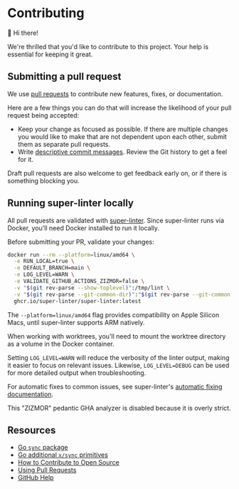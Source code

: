 # Contributing

:wave: Hi there!

We're thrilled that you'd like to contribute to this project. Your help is
essential for keeping it great.

## Submitting a pull request

We use [pull requests][open-prs] to contribute new features, fixes, or
documentation.

[open-prs]: https://github.com/notorious-go/sync/pulls

Here are a few things you can do that will increase the likelihood of your pull
request being accepted:

- Keep your change as focused as possible. If there are multiple changes you
  would like to make that are not dependent upon each other, submit them as
  separate pull requests.
- Write [descriptive commit messages][commit-format]. Review the Git history to
  get a feel for it.

[commit-format]: https://go.dev/wiki/CommitMessage

Draft pull requests are also welcome to get feedback early on, or if there is
something blocking you.

## Running super-linter locally

All pull requests are validated with [super-linter][]. Since super-linter runs
via Docker, you'll need Docker installed to run it locally.

Before submitting your PR, validate your changes:

```bash
docker run --rm --platform=linux/amd64 \
  -e RUN_LOCAL=true \
  -e DEFAULT_BRANCH=main \
  -e LOG_LEVEL=WARN \
  -e VALIDATE_GITHUB_ACTIONS_ZIZMOR=false \
  -v "$(git rev-parse --show-toplevel)":/tmp/lint \
  -v "$(git rev-parse --git-common-dir)":"$(git rev-parse --git-common-dir)" \
  ghcr.io/super-linter/super-linter:latest
```

The `--platform=linux/amd64` flag provides compatibility on Apple Silicon Macs, until super-linter supports ARM natively.

When working with worktrees, you'll need to mount the worktree directory as a volume in the Docker container.

Setting `LOG_LEVEL=WARN` will reduce the verbosity of the linter output, making it easier to focus on relevant issues. Likewise, `LOG_LEVEL=DEBUG` can be used for more detailed output when troubleshooting.

For automatic fixes to common issues, see super-linter's [automatic fixing documentation][autofix].

This "ZIZMOR" pedantic GHA analyzer is disabled because it is overly strict.

[super-linter]: https://github.com/super-linter/super-linter
[autofix]: https://github.com/super-linter/super-linter#how-to-use-fix-mode

## Resources

- [Go `sync` package][]
- [Go additional `x/sync` primitives][]
- [How to Contribute to Open Source][]
- [Using Pull Requests][]
- [GitHub Help][]

[Go `sync` package]: https://pkg.go.dev/sync
[Go additional `x/sync` primitives]: https://pkg.go.dev/golang.org/x/sync
[How to Contribute to Open Source]: https://opensource.guide/how-to-contribute/
[Using Pull Requests]: https://docs.github.com/en/github/collaborating-with-pull-requests/proposing-changes-to-your-work-with-pull-requests/about-pull-requests
[GitHub Help]: https://docs.github.com/en
